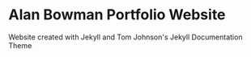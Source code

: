 # Alan Bowman Portfolio Website

Website created with Jekyll and Tom Johnson's Jekyll Documentation Theme
